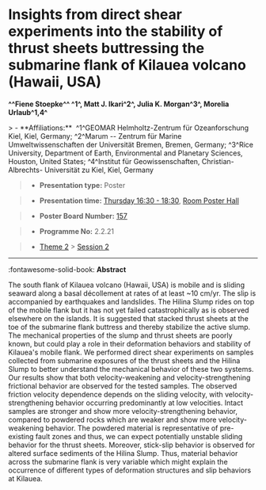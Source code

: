 # Insights from direct shear experiments into the stability of thrust sheets buttressing the submarine flank of Kilauea volcano (Hawaii, USA)

**^^Fiene Stoepke^^ ^1^, Matt J. Ikari^2^, Julia K. Morgan^3^, Morelia Urlaub^1,4^**

<!-- more -->> - **Affiliations:**  ^1^GEOMAR Helmholtz-Zentrum für Ozeanforschung Kiel, Kiel, Germany; ^2^Marum -- Zentrum für Marine Umweltwissenschaften der Universität Bremen, Bremen, Germany; ^3^Rice University, Department of Earth, Environmental and Planetary Sciences, Houston, United States; ^4^Institut für Geowissenschaften, Christian-Albrechts- Universität zu Kiel, Kiel, Germany 

> - **Presentation type:** Poster

> - **Presentation time:** [Thursday 16:30 - 18:30](../sessions_comparison.md#__tabbed_3_6), [Room Poster Hall](../maps_venue.md#__tabbed_1_1)

> - **Poster Board Number:** [157](../map_poster_boards.md#thursday)

> - **Programme No:** 2.2.21

> - [Theme 2](../theme2.md) > [Session 2](../sessions/session-2-2.md)

--- 

:fontawesome-solid-book: **Abstract**

The south flank of Kilauea volcano (Hawaii, USA) is mobile and is sliding seaward along a basal décollement at rates of at least ~10 cm/yr. The slip is accompanied by earthquakes and landslides. The Hilina Slump rides on top of the mobile flank but it has not yet failed catastrophically as is observed elsewhere on the islands. It is suggested that stacked thrust sheets at the toe of the submarine flank buttress and thereby stabilize the active slump. The mechanical properties of the slump and thrust sheets are poorly known, but could play a role in their deformation behaviors and stability of Kilauea's mobile flank. We performed direct shear experiments on samples collected from submarine exposures of the thrust sheets and the Hilina Slump to better understand the mechanical behavior of these two systems. Our results show that both velocity-weakening and velocity-strengthening frictional behavior are observed for the tested samples. The observed friction velocity dependence depends on the sliding velocity, with velocity-strengthening behavior occurring predominantly at low velocities. Intact samples are stronger and show more velocity-strengthening behavior, compared to powdered rocks which are weaker and show more velocity-weakening behavior. The powdered material is representative of pre-existing fault zones and thus, we can expect potentially unstable sliding behavior for the thrust sheets. Moreover, stick-slip behavior is observed for altered surface sediments of the Hilina Slump. Thus, material behavior across the submarine flank is very variable which might explain the occurrence of different types of deformation structures and slip behaviors at Kilauea.

